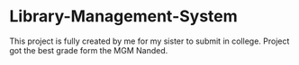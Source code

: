 # Library-Management-System
This project is fully created by me for my sister to submit in college. Project got the best grade form the MGM Nanded.
